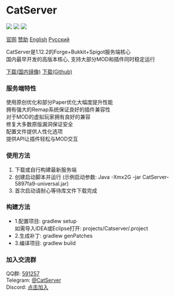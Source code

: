# CatServer
![](https://img.shields.io/badge/Minecraft-1.12.2-brightgreen.svg?colorB=469C00)
![](https://img.shields.io/badge/Forge-14.23.5.2855-brightgreen.svg?colorB=469C00)
![](https://img.shields.io/badge/Spigot-1.12.2-brightgreen.svg?colorB=469C00)

[官网](https://catserver.moe/)
[赞助](https://afdian.net/@Luohuayu)
[English](README_EN.md)
[Русский](README_RU.md)

CatServer是1.12.2的Forge+Bukkit+Spigot服务端核心<br>
国内最早开发的高版本核心, 支持大部分MOD和插件同时稳定运行<br>

[下载(国内镜像)](https://catserver.moe/download/universal)
[下载(Github)](https://github.com/Luohuayu/CatServer/releases)

### 服务端特性
使用原创优化和部分Paper优化大幅度提升性能<br>
拥有强大的Remap系统保证良好的插件兼容性<br>
对于MOD的虚拟玩家拥有良好的兼容<br>
修复大多数原版漏洞保证安全<br>
配置文件提供人性化选项<br>
提供API让插件轻松与MOD交互<br>

### 使用方法
1. 下载或自行构建最新服务端
2. 创建启动脚本并运行 (示例启动参数: Java -Xmx2G -jar CatServer-5897fa9-universal.jar)
3. 首次启动请耐心等待库文件下载完成<br>

### 构建方法
- 1.配置项目: gradlew setup<br>
  如需导入IDEA或Eclipse打开: projects/Catserver/.project
- 2.生成补丁: gradlew genPatches<br>
- 3.编译项目: gradlew build<br>

### 加入交流群
QQ群: [591257](https://jq.qq.com/?_wv=1027&k=5B5aKkW)<br>
Telegram: [@CatServer](https://t.me/CatServer)<br>
Discord: [点击加入](https://discord.gg/wvBJN4d)<br>
